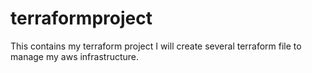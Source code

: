 # terraformproject
This contains my terraform project
I will create several terraform file to manage my aws infrastructure.

